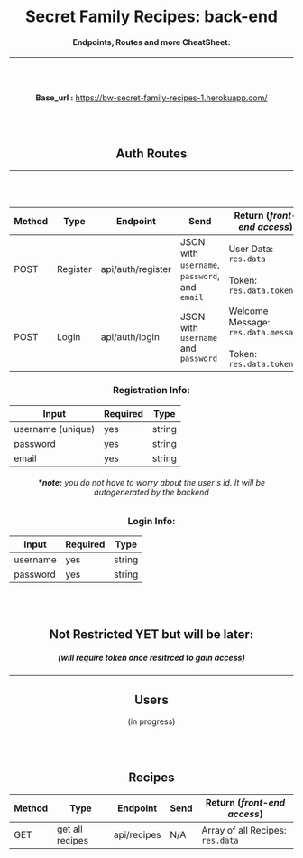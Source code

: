 <center>

 # Secret Family Recipes: back-end 

 #### Endpoints,  Routes and more CheatSheet: 
---

<br></br>

**Base_url :** https://bw-secret-family-recipes-1.herokuapp.com/

<br></br>

##  Auth Routes
---
<br></br>

| Method  | Type     | Endpoint | Send | Return (*front-end access*)|
| ------- | -------- | -------- | ---- | ------ |
| POST    | Register | api/auth/register  | JSON with `username`, `password`, and `email` | User Data: `res.data` <br></br>Token: `res.data.token` |
| POST    | Login    | api/auth/login  | JSON with `username` and `password` | Welcome Message: `res.data.message` <br></br> Token: `res.data.token` |


###  Registration Info: 
| Input | Required | Type |
|--|--|--|
| username (unique) | yes | string |
| password | yes | string |
|email | yes | string |

 ###### **_*note:_** _you do not have to worry about the user's id. It will be autogenerated by the backend_ 


###  Login Info:

| Input | Required | Type |
|--|--|--|
| username | yes | string |
| password | yes | string |

<br></br>

## Not Restricted YET but will be later:
##### (_will require token once resitrced to gain access_)
---


## Users

(in progress)

<br></br>

## Recipes
| Method  | Type     | Endpoint | Send | Return (*front-end access*)|
| ------- | -------- | -------- | ---- | ------ |
| GET   | get all recipes | api/recipes | N/A | Array of all Recipes: `res.data`|


